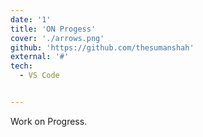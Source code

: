 ```yaml
---
date: '1'
title: 'ON Progess'
cover: './arrows.png'
github: 'https://github.com/thesumanshah'
external: '#'
tech:
  - VS Code


---
```


Work on Progress.
